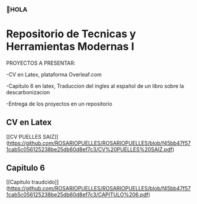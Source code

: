 ### 👋HOLA

# Repositorio de Tecnicas y Herramientas Modernas I

PROYECTOS A PRESENTAR:

-CV en Latex, plataforma Overleaf.com

-Capitulo 6 en latex, Traduccion del ingles al español de un libro sobre la descarbonizacion

-Entrega de los proyectos en un repositorio


## CV en Latex
[[CV PUELLES SAIZ]] (https://github.com/ROSARIOPUELLES/ROSARIOPUELLES/blob/f45bb47f571cab5c056125238be25db60d8ef7c3/CV%20PUELLES%20SAIZ.pdf)



##  Capitulo 6
[[Capitulo traudcido]] (https://github.com/ROSARIOPUELLES/ROSARIOPUELLES/blob/f45bb47f571cab5c056125238be25db60d8ef7c3/CAPITULO%206.pdf)
